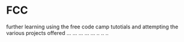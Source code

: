 # FCC
further learning using the free code camp tutotials and attempting the various projects offered
...
...
...
...
...
..
..
..
